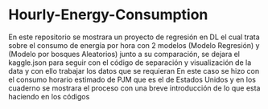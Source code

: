 # Hourly-Energy-Consumption
En este repositorio se mostrara un proyecto de regresión en DL el cual trata sobre el consumo de energía por hora con 2 modelos (Modelo Regresión) y (Modelo por bosques Aleatorios) junto a su comparación, se dejara el kaggle.json para seguir con el código de separación y visualización de la data y con ello trabajar los datos que se requieran
En este caso se hizo con el consumo horario estimado de PJM que es el de Estados Unidos y en los cuaderno se mostrara el proceso con una breve introducción de lo que esta haciendo en los códigos
